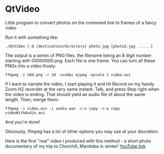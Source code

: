 QtVideo
=======

Little program to convert photos on the command line to frames of a fancy video

Run it with something like:

    ./QtVideo [-d /destination/directory] photo.jpg [photo2.jpg ......]

The output is a series of PNG files, the filename being an 8 digit number starting with 00000000.png.
Each file is one frame.  You can turn all these PNGs into a video thusly:

    ffmpeg -i %8d.png -r 24 -vcodec mjpeg -qscale 1 video.avi

If I want to narrate the video, I start playing it and hit Record on my handy Zoom H2 recorder
at the very same instant.  Talk, and press Stop right when the video is ending.  That should yield
an audio file of about the same length.  Then, merge them:

    ffmpeg -i video.avi -i audio.wav -c:v copy -c:a copy videoWithAudio.avi

And you're done!

Obviously, ffmpeg has a lot of other options you may use at your discretion.

Here is the first "real" video I produced with this method - a short photo documentary of my
trip to Churchill, Manitoba in winter!
[YouTube link](http://youtu.be/N1-njDU4pZU)


